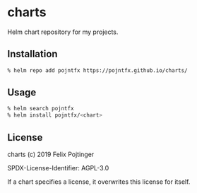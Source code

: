 # charts

Helm chart repository for my projects.

## Installation

```bash
% helm repo add pojntfx https://pojntfx.github.io/charts/
```

## Usage

```bash
% helm search pojntfx
% helm install pojntfx/<chart>
```

## License

charts (c) 2019 Felix Pojtinger

SPDX-License-Identifier: AGPL-3.0

If a chart specifies a license, it overwrites this license for itself.
